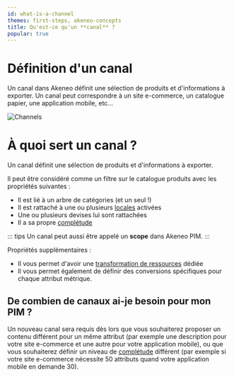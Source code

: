 ```yaml
---
id: what-is-a-channel
themes: first-steps, akeneo-concepts
title: Qu'est-ce qu'un **canal** ?
popular: true
---
```


# Définition d'un canal
Un canal dans Akeneo définit une sélection de produits et d'informations à exporter. Un canal peut correspondre à un site e-commerce, un catalogue papier, une application mobile, etc...

![Channels](/img/Settings_What-is-a-channels.svg)

# À quoi sert un canal ?
Un canal définit une sélection de produits et d'informations à exporter.

Il peut être considéré comme un filtre sur le catalogue produits avec les propriétés suivantes :
- Il est lié à un arbre de catégories (et un seul !)
- Il est rattaché à une ou plusieurs [locales](/fr/articles/what-is-a-locale.html) activées
- Une ou plusieurs devises lui sont rattachées
- Il a sa propre [complétude](/fr/articles/what-is-the-completeness.html)  

::: tips
Un canal peut aussi être appelé un **scope** dans Akeneo PIM.
:::

Propriétés supplémentaires :
- Il vous permet d'avoir une [transformation de ressources](/fr/articles/assets-transformation.html) dédiée
- Il vous permet également de définir des conversions spécifiques pour chaque attribut métrique.

## De combien de canaux ai-je besoin pour mon PIM ?

Un nouveau canal sera requis dès lors que vous souhaiterez proposer un contenu différent pour un même attribut (par exemple une description pour votre site e-commerce et une autre pour votre application mobile), ou que vous souhaiterez définir un niveau de [complétude](/fr/articles/what-is-the-completeness.html) différent (par exemple si votre site e-commerce nécessite 50 attributs quand votre application mobile en demande 30).
